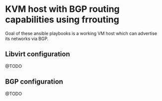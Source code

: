 # KVM host with BGP routing capabilities using frrouting

Goal of these ansible playbooks is a working VM host which can advertise its networks via BGP.

## Libvirt configuration
@TODO

## BGP configuration
@TODO
